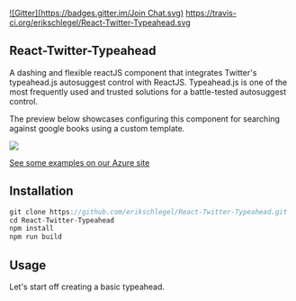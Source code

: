 [![Gitter](https://badges.gitter.im/Join Chat.svg)](https://gitter.im/erikschlegel/React-Twitter-Typeahead?utm_source=badge&utm_medium=badge&utm_campaign=pr-badge&utm_content=badge) https://travis-ci.org/erikschlegel/React-Twitter-Typeahead.svg  

## React-Twitter-Typeahead
A dashing and flexible reactJS component that integrates Twitter's typeahead.js autosuggest control with ReactJS. Typeahead.js is one of the most frequently used and trusted solutions for a battle-tested autosuggest control. 

The preview below showcases configuring this component for searching against google books using a custom template.

![](https://raw.githubusercontent.com/erikschlegel/React-Twitter-Typeahead/master/assets/react-typeahead-animation.gif)

[See some examples on our Azure site](http://reactypeahead.azurewebsites.net/example/)

## Installation
```js
git clone https://github.com/erikschlegel/React-Twitter-Typeahead.git
cd React-Twitter-Typeahead
npm install
npm run build
```
## Usage
Let's start off creating a basic typeahead. 